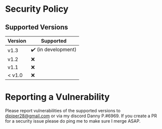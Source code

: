 # Security Policy

## Supported Versions

| Version | Supported          |
| ------- | ------------------ |
| v1.3    | :heavy_check_mark: (in development) |
| v1.2    | :x:                |
| v1.1    | :x:                |
| < v1.0  | :x:                |
# Reporting a Vulnerability
Please report vulnerabilities of the supported versions to djpiper28@gmail.com 
or via my discord Danny P.#6969. If you create a PR for a security issue please 
do ping me to make sure I merge ASAP.

